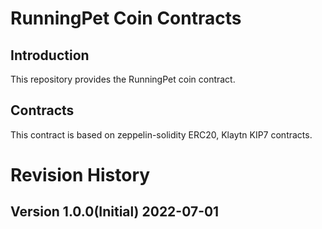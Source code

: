 # RunningPet Coin Contracts

## Introduction

This repository provides the RunningPet coin contract.

## Contracts

This contract is based on zeppelin-solidity ERC20, Klaytn KIP7 contracts.

# Revision History

## Version 1.0.0(Initial) 2022-07-01
